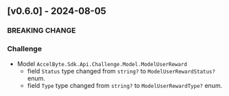 <a name="v0.6.0"></a>
## [v0.6.0] - 2024-08-05

### BREAKING CHANGE

### Challenge

- Model `AccelByte.Sdk.Api.Challenge.Model.ModelUserReward`
    - field `Status` type changed from `string?` to `ModelUserRewardStatus?` enum.
    - field `Type` type changed from `string?` to `ModelUserRewardType?` enum.